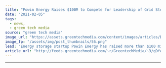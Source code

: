 ```yaml
---
title: "Powin Energy Raises $100M to Compete for Leadership of Grid Storage Market"
date: "2021-02-05"
tags: 
  - news,
  - green tech media
source: "green tech media"
image_url: "https://assets.greentechmedia.com/content/images/articles/DJI_0026.JPG"
image_fp: "/assets/img/post_thumbnails/56.png"
lead: "Energy storage startup Powin Energy has raised more than $100 million in equity investment to compete with better-funded rivals in the large-scale grid battery market. Powin buys battery cells and hooks them up with proprietary software controls and  ..."
article_url: "http://feeds.greentechmedia.com/~r/GreentechMedia/~3/gDfw-sJ1U00/powin-energy-raises-100m-to-compete-for-leadership-of-grid-storage-market"
---
```


---
